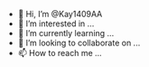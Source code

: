 - 👋 Hi, I’m @Kay1409AA
- 👀 I’m interested in ...
- 🌱 I’m currently learning ...
- 💞️ I’m looking to collaborate on ...
- 📫 How to reach me ...

<!---
Kay1409AA/Kay1409AA is a ✨ special ✨ repository because its `README.md` (this file) appears on your GitHub profile.
You can click the Preview link to take a look at your changes.
--->
